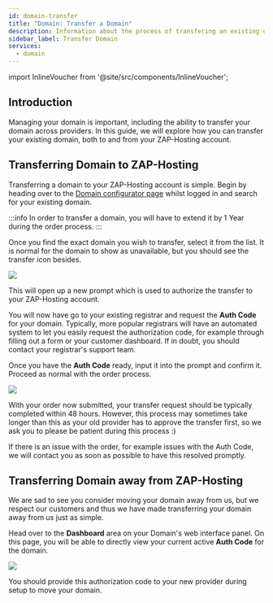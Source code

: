 ```yaml
---
id: domain-transfer
title: "Domain: Transfer a Domain"
description: Information about the process of transfering an existing domain at ZAP-Hosting - ZAP-Hosting.com documentation
sidebar_label: Transfer Domain
services:
  - domain
---
```


import InlineVoucher from '@site/src/components/InlineVoucher';

## Introduction

Managing your domain is important, including the ability to transfer your domain across providers. In this guide, we will explore how you can transfer your existing domain, both to and from your ZAP-Hosting account.

## Transferring Domain to ZAP-Hosting

Transferring a domain to your ZAP-Hosting account is simple. Begin by heading over to the [Domain configurator page](https://zap-hosting.com/en/shop/product/domain/) whilst logged in and search for your existing domain.

:::info
In order to transfer a domain, you will have to extend it by 1 Year during the order process.
:::

Once you find the exact domain you wish to transfer, select it from the list. It is normal for the domain to show as unavailable, but you should see the transfer icon besides.

![](https://screensaver01.zap-hosting.com/index.php/s/omnaMqXJgarxsqW/preview)

This will open up a new prompt which is used to authorize the transfer to your ZAP-Hosting account.

You will now have go to your existing registrar and request the **Auth Code** for your domain. Typically, more popular registrars will have an automated system to let you easily request the authorization code, for example through filling out a form or your customer dashboard. If in doubt, you should contact your registrar's support team.

Once you have the **Auth Code** ready, input it into the prompt and confirm it. Proceed as normal with the order process.

![](https://screensaver01.zap-hosting.com/index.php/s/fXjwGCX7kFtPnTB/preview)

With your order now submitted, your transfer request should be typically completed within 48 hours. However, this process may sometimes take longer than this as your old provider has to approve the transfer first, so we ask you to please be patient during this process :)

If there is an issue with the order, for example issues with the Auth Code, we will contact you as soon as possible to have this resolved promptly.

## Transferring Domain away from ZAP-Hosting

We are sad to see you consider moving your domain away from us, but we respect our customers and thus we have made transferring your domain away from us just as simple.

Head over to the **Dashboard** area on your Domain's web interface panel. On this page, you will be able to directly view your current active **Auth Code** for the domain.

![](https://screensaver01.zap-hosting.com/index.php/s/TTHm6qFA9rfgFBn/preview)

You should provide this authorization code to your new provider during setup to move your domain.